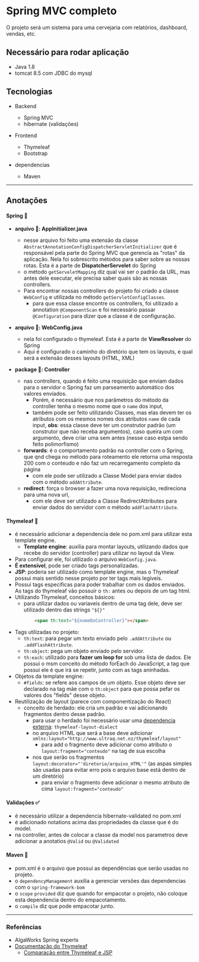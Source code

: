 # Spring MVC completo
O projeto será um sistema para uma cervejaria com relatórios, dashboard, vendas, etc.

## Necessário para rodar aplicação

- Java 1.8
- tomcat 8.5 com JDBC do mysql

## Tecnologias
- Backend
  - Spring MVC
  - hibernate (validações)
  
- Frontend
  - Thymeleaf
  - Bootstrap
  
- dependencias
  - Maven

---

## Anotações

#### Spring 🌼

- **arquivo 📄: AppInitializer.java**
  - nesse arquivo foi feito uma extensão da classe `AbstractAnnotationConfigDispatcherServletInitializer` que é responsável pela parte do Spring MVC que gerencia as "rotas" da aplicação. Nela foi sobrescrito métodos para saber sobre as nossas rotas. Esta é a parte de **DispatcherServelet** do Spring
  - o método `getServeletMapping` diz qual vai ser o padrão da URL, mas antes dele executar, ele precisa saber quais são as nossas controllers.
  - Para encontrar nossas controllers do projeto foi criado a classe `WebConfig` e utilizada no método `getServletConfigClasses`.
    - para que essa classe encontre os controllers, foi utilizado a annotation `@ComponentScan` e foi necessário passar `@Configuration` para dizer que a classe é de configuração.

- **arquivo 📄: WebConfig.java**
  - nela foi configurado o thymeleaf. Esta é a parte de **ViewResolver** do Spring
  - Aqui é configurado o caminho do diretório que tem os layouts, e qual será a extensão desses layouts (HTML, XML)
  
- **package 🎁: Controller**
  - nas controllers, quando é feito uma requisição que enviam dados para o servidor o Spring faz um parseamento automático dos valores enviados. 
    - Porém, é necessário que nos parâmetros do método da controller tenha o mesmo nome que o `name` dos input, 
    - também pode ser feito utilizando Classes, mas elas devem ter os atributos com os mesmos nomes dos atributos `name` de cada input, **obs**: essa classe deve ter um construtor padrão (um construtor que não receba argumentos), caso queira um com argumento, deve criar uma sem antes (nesse caso estpa sendo feito polimorfismo)
  - **forwards**: é o comportamento padrão na controller com o Spring, que qnd chega no método para roteamento ele retorna uma resposta 200 com o conteudo e não faz um recarregamento completo da página
    - com ele pode ser utilizado a Classe Model para enviar dados com o método `addAttribute`.
  - **redirect**: força o browser a fazer uma nova requisição, redireciona para uma nova url, 
    - com ele deve ser utilizado a Classe RedirectAttributes para enviar dados do servidor com o método `addFlachAttribute`.


#### Thymeleaf 🍃

- é necessário adicionar a dependencia dele no pom.xml para utilizar esta template engine.
  - **Template engine**: auxilia para montar layouts, utilizando dados que recebe do servidor (controller) para utilizar no layout da View.
- Para configurar ele, foi utilizado o arquivo `WebConfig.java`.
- **É extensível**, pode ser criado tags personalizadas.
- **JSP**: poderia ser utilizado como template engine, mas o Thymeleaf possui mais sentido nesse projeto por ter tags mais legíveis.
- Possui tags especificas para poder trabalhar com os dados enviados. As tags do thymeleaf vão possuir o `th:` antes ou depois de um tag html.
- Utilizando Thymeleaf, conceitos básicos:
  - para utilizar dados ou variaveis dentro de uma tag dele, deve ser utilizado dentro das strings `"${}"`
    ```HTML		
		<span th:text="${nomeDoController}"></span>
    ```
- Tags utilizadas no projeto: 
  - `th:text`: para pegar um texto enviado pelo `.addAttribute` ou `.addFlashAttribute`.
  - `th:object`: pega um objeto enviado pelo servidor.
  - `th:each`: utilizado para **fazer um loop for** sob uma lista de dados. Ele possui o msm conceito do método forEach do JavaScript, a tag que possui ele é que irá se repetir, junto com as tags aninhadas.
- Objetos da template engine:
  - `#fields`: se refere aos campos de um objeto. Esse objeto deve ser declarado na tag mãe com o `th:object` para que possa pefar os valores dos "fields" desse objeto.
- Reutilização de layout (parece com componentização do React)
  - conceito de herdado: ele cria um padrão e vai adicionando fragmentos dentro desse padrão.
    - para usar o herdado foi necessário usar uma [dependencia externa](https://www.thymeleaf.org/ecosystem.html#community-dialects): `thymeleaf-layout-dialect`
    - no arquivo HTML que será a base deve adicionar `xmlns:layout="http://www.ultraq.net.nz/thymeleaf/layout"`
      - para add o fragmento deve adicionar como atributo o `layout:fragment="conteudo"` na tag de sua escolha
    - nos que serão os fragmentos `layout:decorator="'diretorio/arquivo_HTML'"` (as aspas simples são usadas para evitar erro pois o arquivo base está dentro de um diretório)
      - para enviar o fragmento deve adicionar o mesmo atributo de cima `layout:fragment="conteudo"`

#### Validações ✅

- é necessário utilizar a dependencia hibernate-validated no pom.xml
- é adicionado notations acima das propriedades da classe que é do model.
- na controller, antes de colocar a classe da model nos parametros deve adicionar a anotatios `@Valid` ou `@Validated`

#### Maven 🧮
  - pom.xml é o arquivo que possui as dependências que serão usadas no projeto.
  - o `dependencyManagement` auxilia a gerenciar versões das dependencias com o `spring-framework-bom`
  - o `scope` `provided` diz que quando for empacotar o projeto, não coloque esta dependencia dentro do empacotamento.
  - o `compile` diz que pode empacotar junto.


---

### Referências

- AlgaWorks Spring experts
- [Documentação do Thymeleaf](https://www.thymeleaf.org/doc/tutorials/3.0/usingthymeleaf.html)
  - [Comparação entre Thymeleaf e JSP](https://www.thymeleaf.org/doc/articles/thvsjsp.html)